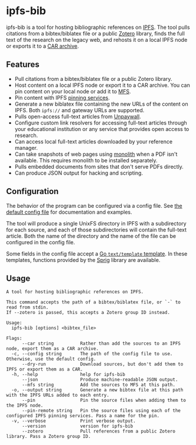 # ipfs-bib

ipfs-bib is a tool for hosting bibliographic references on
[IPFS](https://ipfs.io). The tool pulls citations from a bibtex/biblatex file
or a public [Zotero](https://zotero.org) library, finds the full text of the
research on the legacy web, and rehosts it on a local IPFS node or exports it
to a [CAR archive](ipns://ipld.io/specs/transport/car/).

## Features

- Pull citations from a bibtex/biblatex file or a public Zotero library.
- Host content on a local IPFS node or export it to a CAR archive. You can pin
  content on your local node or add it to
  [MFS](https://docs.ipfs.io/concepts/file-systems/).
- Pin content with IPFS [pinning
  services](ipns://docs.ipfs.io/how-to/work-with-pinning-services/).
- Generate a new biblatex file containing the new URLs of the content on IPFS.
  Both `ipfs://` and gateway URLs are supported.
- Pulls open-access full-text articles from [Unpaywall](https://unpaywall.org/).
- Configure custom link resolvers for accessing full-text articles through your
  educational institution or any service that provides open access to research.
- Can access local full-text articles downloaded by your reference manager.
- Can take snapshots of web pages using
  [monolith](https://github.com/Y2Z/monolith) when a PDF isn't available. This
  requires monolith to be installed separately.
- Pulls embedded documents from sites that don't serve PDFs directly.
- Can produce JSON output for hacking and scripting.

## Configuration

The behavior of the program can be configured via a config file. See [the
default config file](./config/config.toml) for documentation and examples.

The tool will produce a single UnixFS directory in IPFS with a subdirectory for
each source, and each of those subdirectories will contain the full-text
article. Both the name of the directory and the name of the file can be
configured in the config file.

Some fields in the config file accept a [Go `text/template`
template](https://pkg.go.dev/text/template). In these templates, functions
provided by the [Sprig](https://github.com/Masterminds/sprig) library are
available.

## Usage

```
A tool for hosting bibliographic references on IPFS.

This command accepts the path of a bibtex/biblatex file, or `-` to read from stdin.
If --zotero is passed, this accepts a Zotero group ID instead.

Usage:
  ipfs-bib [options] <bibtex_file>

Flags:
      --car string          Rather than add the sources to an IPFS node, export them as a CAR archive.
  -c, --config string       The path of the config file to use. Otherwise, use the default config.
      --dry-run             Download sources, but don't add them to IPFS or export them as a CAR.
  -h, --help                help for ipfs-bib
      --json                Produce machine-readable JSON output.
      --mfs string          Add the sources to MFS at this path.
  -o, --output string       Generate a new bibtex file at this path with the IPFS URLs added to each entry.
      --pin                 Pin the source files when adding them to the IPFS node.
      --pin-remote string   Pin the source files using each of the configured IPFS pinning services. Pass a name for the pin.
  -v, --verbose             Print verbose output.
      --version             version for ipfs-bib
      --zotero              Pull references from a public Zotero library. Pass a Zotero group ID.
```
